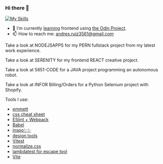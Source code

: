 ### Hi there 👋
[![My Skills](https://skillicons.dev/icons?i=js,html,css,azure,c,cpp,git,java,python,nextjs,react)](https://skillicons.dev)
- 🌱 I’m currently [learning](https://github.com/stars/Andresr35/lists/the-odin-project "List of repo's from the Odin Project") frontend using [the Odin Project](https://www.theodinproject.com/about "Link to Odin Project").
- 📫 How to reach me: andres.ruiz3561@gmail.com 
  

Take a look at NODEJSAPPS for my PERN fullstack project from my latest work experience.

Take a look at SERENITY for my frontend REACT creative project.

Take a look at  5851-CODE for a JAVA project programming an autonomous robot.

Take a look at INFOR Billing/Orders for a Python Selenium project with Shopify.


Tools I use:

- [emmett](https://docs.emmet.io/cheat-sheet/)
- [css cheat sheet](https://htmlcheatsheet.com/css/)
- [ESlint + Webpack](https://www.theodinproject.com/lessons/node-path-javascript-linting)
- [Babel](https://babeljs.io/setup#installation)
- [inspo✨✨](https://dribbble.com/shots)
- [design tools](https://fffuel.co/)
- [Vitest](https://www.robinwieruch.de/vitest-react-testing-library/)
- [normalize.css](https://necolas.github.io/normalize.css/)
- [lambdatest for escape tool](https://www.lambdatest.com/free-online-tools/html-escape)
- [Vite](https://vitejs.dev/)
<!--
**Andresr35/Andresr35** is a ✨ _special_ ✨ repository because its `README.md` (this file) appears on your GitHub profile.

Here are some ideas to get you started:

- 🔭 I’m currently working on ...
- 🌱 I’m currently learning ...
- 👯 I’m looking to collaborate on ...
- 🤔 I’m looking for help with ...
- 💬 Ask me about ...
- 📫 How to reach me: ...
- 😄 Pronouns: ...
- ⚡ Fun fact: ...
-->

